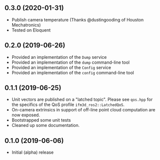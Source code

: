 ## 0.3.0 (2020-01-31)

* Publish camera temperature (Thanks @dustingooding of Houston Mechatronics)
* Tested on Eloquent

## 0.2.0 (2019-06-26)

* Provided an implementation of the `Dump` service
* Provided an implementation of the `dump` command-line tool
* Provided an implementation of the `Config` service
* Provided an implementation of the `config` command-line tool

## 0.1.1 (2019-06-25)

* Unit vectors are published on a "latched topic". Please see `qos.hpp` for
  the specifics of the QoS profile `ifm3d_ros2::LatchedQoS`.
* On-camera extrinsics in support of off-line point cloud computation are now
  exposed.
* Bootstrapped some unit tests
* Cleaned up some documentation.

## 0.1.0 (2019-06-06)

* Initial (alpha) release
